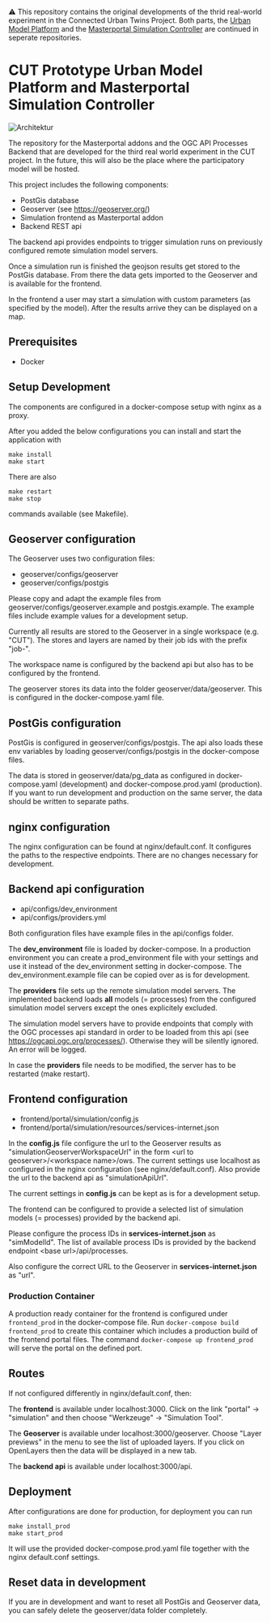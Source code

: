 ⚠️ This repository contains the original developments of the thrid real-world experiment in the Connected Urban Twins Project. Both parts, the [Urban Model Platform](https://github.com/citysciencelab/urban-model-platform) and the [Masterportal Simulation Controller](https://github.com/citysciencelab/cut-masterportal-simulation-controller) are continued in seperate repositories. 

# CUT Prototype Urban Model Platform and Masterportal Simulation Controller

![Architektur](https://user-images.githubusercontent.com/61881523/232417254-a620fd2c-bd1c-416a-ae64-b0f564fd64cc.jpg)


The repository for the Masterportal addons and the OGC API Processes Backend
that are developed for the third real world experiment in the CUT project.
In the future, this will also be the place where the participatory model will
be hosted.

This project includes the following components:
- PostGis database
- Geoserver (see https://geoserver.org/)
- Simulation frontend as Masterportal addon
- Backend REST api

The backend api provides endpoints to trigger simulation runs on previously configured remote simulation model servers.

Once a simulation run is finished the geojson results get stored to the PostGis database. From there the data gets imported to the Geoserver and is available for the frontend.

In the frontend a user may start a simulation with custom parameters (as specified by the model). After the results arrive they can be displayed on a map.

## Prerequisites
- Docker

## Setup Development
The components are configured in a docker-compose setup with nginx as a proxy.

After you added the below configurations you can install and start the application with

```
make install
make start
```

There are also
```
make restart
make stop
```
commands available (see Makefile).

## Geoserver configuration
The Geoserver uses two configuration files:
- geoserver/configs/geoserver
- geoserver/configs/postgis

Please copy and adapt the example files from geoserver/configs/geoserver.example and postgis.example. The example files include example values for a development setup.

Currently all results are stored to the Geoserver in a single workspace (e.g. "CUT"). The stores and layers are named by their job ids with the prefix "job-".

The workspace name is configured by the backend api but also has to be configured by the frontend.

The geoserver stores its data into the folder geoserver/data/geoserver. This is configured in the docker-compose.yaml file.

## PostGis configuration
PostGis is configured in geoserver/configs/postgis. The api also loads these env variables by loading geoserver/configs/postgis in the docker-compose files.

The data is stored in geoserver/data/pg_data as configured in docker-compose.yaml (development) and docker-compose.prod.yaml (production). If you want to run development and production on the same server, the data should be written to separate paths.

## nginx configuration
The nginx configuration can be found at nginx/default.conf. It configures the paths to the respective endpoints.
There are no changes necessary for development.

## Backend api configuration
- api/configs/dev_environment
- api/configs/providers.yml

Both configuration files have example files in the api/configs folder.

The **dev_environment** file is loaded by docker-compose. In a production environment you can create a prod_environment file with your settings and use it instead of the dev_environment setting in docker-compose. The dev_environment.example file can be copied over as is for development.

The **providers** file sets up the remote simulation model servers. The implemented backend loads **all** models (= processes) from the configured simulation model servers except the ones explicitely excluded.

The simulation model servers have to provide endpoints that comply with the OGC processes api standard in order to be loaded from this api (see https://ogcapi.ogc.org/processes/). Otherwise they will be silently ignored. An error will be logged.

In case the **providers** file needs to be modified, the server has to be restarted (make restart).

## Frontend configuration
- frontend/portal/simulation/config.js
- frontend/portal/simulation/resources/services-internet.json

In the **config.js** file configure the url to the Geoserver results as "simulationGeoserverWorkspaceUrl" in the form \<url to geoserver>/\<workspace name>/ows. The current settings use localhost as configured in the nginx configuration (see nginx/default.conf). Also provide the url to the backend api as "simulationApiUrl".

The current settings in **config.js** can be kept as is for a development setup.

The frontend can be configured to provide a selected list of simulation models (= processes) provided by the backend api.

Please configure the process IDs in **services-internet.json** as "simModelId". The list of available process IDs is provided by the backend endpoint \<base url>/api/processes.

Also configure the correct URL to the Geoserver in **services-internet.json** as "url".

### Production Container

A production ready container for the frontend is configured under `frontend_prod` in the docker-compose file. Run `docker-compose build frontend_prod` to create this container which includes a production build of the frontend portal files. The command `docker-compose up frontend_prod` will serve the portal on the defined port.

## Routes
If not configured differently in nginx/default.conf, then:

The **frontend** is available under localhost:3000. Click on the link "portal" -> "simulation" and then choose "Werkzeuge" -> "Simulation Tool".

The **Geoserver** is available under localhost:3000/geoserver. Choose "Layer previews" in the menu to see the list of uploaded layers. If you click on OpenLayers then the data will be displayed in a new tab.

The **backend api** is available under localhost:3000/api.

## Deployment
After configurations are done for production, for deployment you can run
```
make install_prod
make start_prod
```
It will use the provided docker-compose.prod.yaml file together with the nginx default.conf settings.

## Reset data in development
If you are in development and want to reset all PostGis and Geoserver data, you can safely delete the geoserver/data folder completely.


